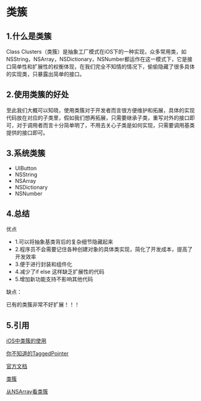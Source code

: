 # 类簇

## 1.什么是类簇

Class Clusters（类簇）是抽象工厂模式在iOS下的一种实现，众多常用类，如NSString，NSArray，NSDictionary，NSNumber都运作在这一模式下，它是接口简单性和扩展性的权衡体现，在我们完全不知情的情况下，偷偷隐藏了很多具体的实现类，只暴露出简单的接口。

## 2.使用类簇的好处

至此我们大概可以知晓，使用类簇对于开发者而言很方便维护和拓展，具体的实现代码放在对应的子类里，假如我们想再拓展，只需要继承子类，重写对外的接口即可，对于调用者而言十分简单明了，不用去关心子类是如何实现，只需要调用基类提供的接口即可。

## 3.系统类簇

* UIButton
* NSString
* NSArray
* NSDictionary
* NSNumber

## 4.总结

优点
>
* 1.可以将抽象基类背后的复杂细节隐藏起来
* 2.程序员不会需要记住各种创建对象的具体类实现，简化了开发成本，提高了开发效率
* 3.便于进行封装和组件化
* 4.减少了if else 这样缺乏扩展性的代码
* 5.增加新功能支持不影响其他代码

缺点：
>
已有的类簇非常不好扩展！！！

## 5.引用

[iOS中类簇的使用](https://www.jianshu.com/p/68956f300fc2)

[你不知道的TaggedPointer](https://www.jianshu.com/p/eee8cd705f0a)

[官方文档](https://developer.apple.com/library/archive/documentation/General/Conceptual/CocoaEncyclopedia/ClassClusters/ClassClusters.html)

[类簇](https://www.jianshu.com/p/296e1b913c7d)

[从NSArray看类簇](https://blog.sunnyxx.com/2014/12/18/class-cluster/)
